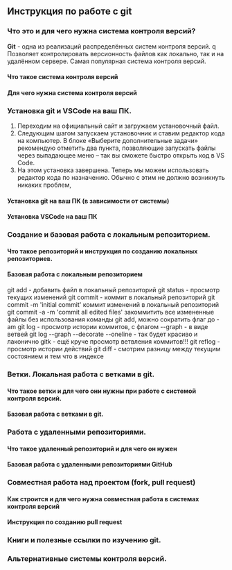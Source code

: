 ## Инструкция по работе с git

### Что это и для чего нужна система контроля версий?
**Git** - одна из реализаций распределённых систем контроля версий. q
Позволяет контролировать версионность файлов как локально, так и на удалённом сервере. Самая популярная система контроля версий.

#### Что такое система контроля версий
#### Для чего нужна система контроля версий

### Установка git и VSCode на ваш ПК.

1. Переходим на официальный сайт и загружаем установочный файл.
2. Следующим шагом запускаем установочник и ставим редактор кода на компьютер. В блоке «Выберите дополнительные задачи» рекомендую отметить два пункта, позволяющие запускать файлы через выпадающее меню – так вы сможете быстро открыть код в VS Code.
3. На этом установка завершена. Теперь мы можем использовать редактор кода по назначению. Обычно с этим не должно возникнуть никаких проблем,


#### Установка git на ваш ПК (в зависимости от системы)
#### Установка VSCode на ваш ПК

### Создание и базовая работа с локальным репозиторием.
#### Что такое репозиторий и инструкция по созданию локальных репозиториев.
#### Базовая работа с локальным репозиторием

git add - добавить файл в локальный репозиторий
git status - просмотр текущих изменений
git commit - коммит в локальный репозиторий
git commit -m 'initial commit' коммит изменений в локальный репозиторий
git commit -a -m 'commit all edited files' закоммитить все измененные файлы без использования команды git add, можно сократить флаг до -am
git log - просмотр истории коммитов, с флагом --graph - в виде ветвей
git log --graph --decorate --oneline - так будет красиво и лаконично
gitk - ещё круче просмотр ветвления коммитов!!!
git reflog - просмотр истории действий
git diff - смотрим разницу между текущим состоянием и тем что в индексе

### Ветки. Локальная работа с ветками в git.
#### Что такое ветки и для чего они нужны при работе с системой контроля версий.
#### Базовая работа с ветками в git.

### Работа с удаленными репозиториями.
#### Что такое удаленный репозиторий и для чего он нужен
#### Базовая работа с удаленными репозиториями GitHub

### Совместная работа над проектом (fork, pull request)
#### Как строится и для чего нужна совместная работа в системах контроля версий
#### Инструкция по созданию pull request

### Книги и полезные ссылки по изучению git.

### Альтернативные системы контроля версий.
